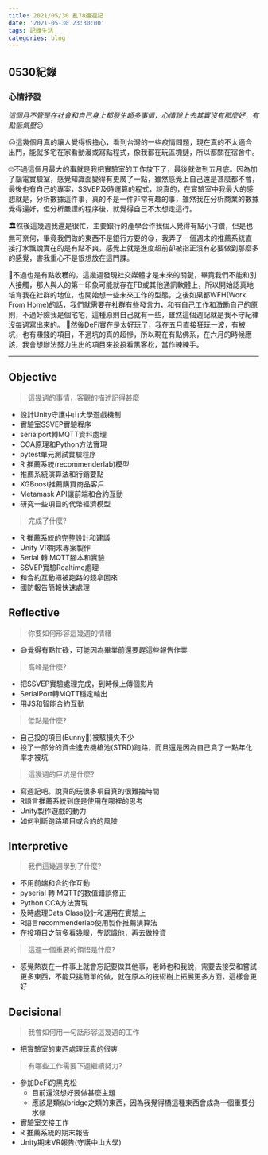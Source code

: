 ```yaml
---
title: 2021/05/30 亂78遭週記
date: '2021-05-30 23:30:00'
tags: 記錄生活
categories: blog
---
```

## **0530紀錄**

### 心情抒發
*這個月不管是在社會和自己身上都發生超多事情，心情說上去其實沒有那麼好，有點低氣壓*😕

😥這幾個月真的讓人覺得很擔心，看到台灣的一些疫情問題，現在真的不太適合出門，能就多宅在家看動漫或寫點程式，像我都在玩區塊鏈，所以都關在宿舍中。

🙄不過這個月最大的事就是我把實驗室的工作放下了，最後就做到五月底。因為加了腦電實驗室，感覺知識面變得有更廣了一點，雖然感覺上自己還是甚麼都不會，最後也有自己的專案，SSVEP及時運算的程式，說真的，在實驗室中我最大的感想就是，分析數據這件事，真的不是一件非常有趣的事，雖然我在分析商業的數據覺得還好，但分析嚴謹的程序後，就覺得自己不太想走這行。

🏛然後這幾週我還是很忙，主要銀行的產學合作我個人覺得有點小刁鑽，但是也無可奈何，畢竟我們做的東西不是銀行方要的😫，我弄了一個週末的推薦系統直接打水飄說實在的是有點不爽，感覺上就是進度超前卻被指正沒有必要做到那麼多的感覺，害我重心不是很想放在這門課。

🍳不過也是有點收穫的，這幾週發現社交媒體才是未來的關鍵，畢竟我們不能和別人接觸，那人與人的第一印象可能就存在FB或其他通訊軟體上，所以開始認真地培育我在社群的地位，也開始想一些未來工作的型態，之後如果都WFH(Work From Home)的話，我們就需要在社群有些發言力，和有自己工作和激勵自己的原則，不過好險我是個宅宅，這種原則自己就有一些，雖然這個週記就是我不守紀律沒每週寫出來的。
🚀然後DeFi實在是太好玩了，我在五月直接狂玩一波，有被坑，也有賺錢的項目，不過坑的真的超慘，所以現在有點佛系，在六月的時候應該，我會想辦法努力生出的項目來投投看黑客松，當作練練手。

---
<!-- more -->
## **Objective**

> 這幾週的事情，客觀的描述記得甚麼

- 設計Unity守護中山大學遊戲機制
- 實驗室SSVEP實驗程序
- serialport轉MQTT資料處理
- CCA原理和Python方法實現
- pytest單元測試實驗程序
- R 推薦系統(recommenderlab)模型
- 推薦系統演算法和行銷要點
- XGBoost推薦購買商品客戶
- Metamask API讓前端和合約互動
- 研究一些項目的代幣經濟模型

> 完成了什麼?

- R 推薦系統的完整設計和建議
- Unity VR期末專案製作
- Serial 轉 MQTT腳本和實驗
- SSVEP實驗Realtime處理
- 和合約互動把被跑路的錢拿回來
- 國防報告簡報快速處理

## **Reflective**

> 你要如何形容這幾週的情緒

* 😅覺得有點忙碌，可能因為畢業前還要趕這些報告作業

> 高峰是什麼?

* 把SSVEP實驗處理完成，到時候上傳個影片
* SerialPort轉MQTT穩定輸出
* 用JS和智能合約互動

> 低點是什麼?

* 自己投的項目(Bunny🐰)被駭損失不少
* 投了一部分的資金進去機槍池(STRD)跑路，而且還是因為自己貪了一點年化率才被坑

> 這幾週的巨坑是什麼?

* 寫週記吧。說真的玩很多項目真的很難抽時間
* R語言推薦系統到底是使用在哪裡的思考
* Unity製作遊戲的動力
* 如何判斷跑路項目或合約的風險

## **Interpretive**

> 我們這幾週學到了什麼?

- 不用前端和合約作互動
- pyserial 轉 MQTT的數值錯誤修正
- Python CCA方法實現
- 及時處理Data Class設計和運用在實驗上
- R語言recommenderlab使用製作推薦演算法
- 在投項目之前多看幾眼，先認識他，再去做投資

> 這週一個重要的領悟是什麼?

* 感覺熱衷在一件事上就會忘記要做其他事，老師也和我說，需要去接受和嘗試更多東西，不能只挑簡單的做，就在原本的技術樹上拓展更多方面，這樣會更好

## **Decisional**

> 我會如何用一句話形容這幾週的工作

* 把實驗室的東西處理玩真的很爽

> 有哪些工作需要下週繼續努力?

- 參加DeFi的黑克松
    - 目前還沒想好要做甚麼主題
    - 應該是類似bridge之類的東西，因為我覺得橋這種東西會成為一個重要分水嶺
- 實驗室交接工作
- R 推薦系統的期末報告
- Unity期末VR報告(守護中山大學)
